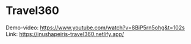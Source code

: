 # Travel360
Demo-video: https://www.youtube.com/watch?v=8BiP5rn5ohg&t=102s
Link: https://inushapeiris-travel360.netlify.app/
